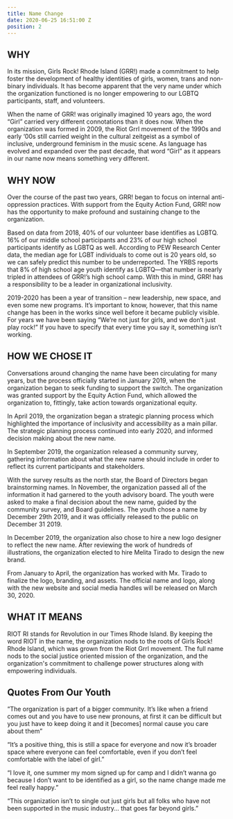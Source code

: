 ```yaml
---
title: Name Change
date: 2020-06-25 16:51:00 Z
position: 2
---
```


## WHY
 
In its mission, Girls Rock! Rhode Island (GRR!) made a commitment to help foster the development of healthy identities of girls, women, trans and non-binary individuals. It has become apparent that the very name under which the organization functioned is no longer empowering to our LGBTQ participants, staff, and volunteers.
 
When the name of GRR! was originally imagined 10 years ago, the word “Girl” carried very different connotations than it does now. When the organization was formed in 2009, the Riot Grrl movement of the 1990s and early ‘00s still carried weight in the cultural zeitgeist as a symbol of inclusive, underground feminism in the music scene. As language has evolved and expanded over the past decade, that word “Girl” as it appears in our name now means something very different.


## WHY NOW

Over the course of the past two years, GRR! began to focus on internal anti-oppression practices. With support from the Equity Action Fund, GRR! now has the opportunity to make profound and sustaining change to the organization.

Based on data from 2018, 40% of our volunteer base identifies as LGBTQ. 16% of our middle school participants and 23% of our high school participants identify as LGBTQ as well. According to PEW Research Center data, the median age for LGBT individuals to come out is 20 years old, so we can safely predict this number to be underreported.  The YRBS reports that 8% of high school age youth identify as LGBTQ—that number is nearly tripled in attendees of GRR!’s high school camp. With this in mind, GRR! has a responsibility to be a leader in organizational inclusivity.

2019-2020 has been a year of transition – new leadership, new space, and even some new programs. It’s important to know, however, that this name change has been in the works since well before it became publicly visible. For years we have been saying “We’re not just for girls, and we don’t just play rock!” If you have to specify that every time you say it, something isn’t working.  

## HOW WE CHOSE IT

Conversations around changing the name have been circulating for many years, but the process officially started in January 2019, when the organization began to seek funding to support the switch. The organization was granted support by the Equity Action Fund, which allowed the organization to, fittingly, take action towards organizational equity. 

In April 2019, the organization began a strategic planning process which highlighted the importance of inclusivity and accessibility as a main pillar. The strategic planning process continued into early 2020, and informed decision making about the new name. 

In September 2019, the organization released a community survey, gathering information about what the new name should include in order to reflect its current participants and stakeholders. 


With the survey results as the north star, the Board of Directors began brainstorming names. In November, the organization passed all of the information it had garnered to the youth advisory board. The youth were asked to make a final decision about the new name, guided by the community survey, and Board guidelines. The youth chose a name by December 29th 2019, and it was officially released to the public on December 31 2019. 

In December 2019, the organization also chose to hire a new logo designer to reflect the new name. After reviewing the work of hundreds of illustrations, the organization elected to hire Melita Tirado to design the new brand. 

From January to April, the organization has worked with Mx. Tirado to finalize the logo, branding, and assets. The official name and logo, along with the new website and social media handles will be released on March 30, 2020. 

## WHAT IT MEANS

RIOT RI stands for Revolution in our Times Rhode Island. By keeping the word RIOT in the name, the organization nods to the roots of Girls Rock! Rhode Island, which was grown from the Riot Grrl movement. The full name nods to the social justice oriented mission of the organization, and the organization's commitment to challenge power structures along with empowering individuals. 

## Quotes From Our Youth

“The organization is part of a bigger community. It’s like when a friend comes out and you have to use new pronouns, at first it can be difficult but you just have to keep doing it and it [becomes] normal cause you care about them”

“It’s a positive thing, this is still a space for everyone and now it’s broader space where everyone can feel comfortable, even if you don’t feel comfortable with the label of girl.” 
 
“I love it, one summer my mom signed up for camp and I didn’t wanna go because I don’t want to be identified as a girl, so the name change made me feel really happy.”

“This organization isn’t to single out just girls but all folks who have not been supported in the music industry... that goes far beyond girls.”


